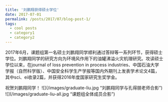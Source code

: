 ```yaml
---
title: '刘鹏翔获得硕士学位'
date: 2017-07-01
permalink: /posts/2017/07/blog-post-1/
tags:
  - cool posts
  - category1
  - category2
---
```


2017年6月，课题组第一名硕士刘鹏翔同学顺利通过答辩等一系列环节，获得硕士学位。刘鹏翔同学的研究方向为环境风作用下的油罐沸溢火灾机理研究。攻读硕士学位以来，在journal of loss prevention in process industries、中国石油大学学报（自然科学版）、中国安全科学生产学报等国内外期刊上发表学术论文4篇，其中sci、ei收录2篇，并获得2016年度国家研究生奖学金。

祝贺刘鹏翔同学！
![](/images/graduate-liu.jpg “刘鹏翔同学与孔得朋老师合影”)
![](/images/graduate-liu-all.jpg “课题组全体成员合影”)
